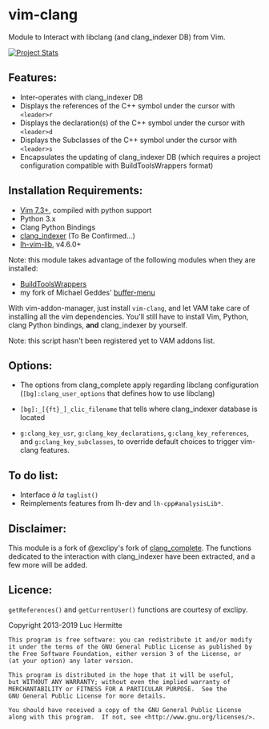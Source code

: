 vim-clang
=========

Module to Interact with libclang (and clang\_indexer DB) from Vim.

[![Project Stats](https://www.openhub.net/p/21020/widgets/project_thin_badge.gif)](https://www.openhub.net/p/21020)

Features:
---------
* Inter-operates with clang\_indexer DB
* Displays the references of the C++ symbol under the cursor with `<leader>r`
* Displays the declaration(s) of the C++ symbol under the cursor with `<leader>d`
* Displays the Subclasses of the C++ symbol under the cursor with `<leader>s`
* Encapsulates the updating of clang\_indexer DB (which requires a project
  configuration compatible with BuildToolsWrappers format)

Installation Requirements:
-------------------------
* [Vim 7.3+](http://www.vim.org), compiled with python support
* Python 3.x
* Clang Python Bindings
* [clang\_indexer](https://github.com/LucHermitte/clang_indexer) (To Be Confirmed...)
* [lh-vim-lib](http://github.com/LucHermitte/lh-vim), v4.6.0+

Note: this module takes advantage of the following modules when they are
installed:
* [BuildToolsWrappers](http://github.com/LucHermitte/vim-build-tools-wrapper)
* my fork of Michael Geddes' [buffer-menu](http://github.com/LucHermitte/lh-misc/blob/master/plugin/buffermenu.vim)

With vim-addon-manager, just install `vim-clang`, and let VAM take care of
installing all the vim dependencies. You'll still have to install Vim, Python,
clang Python bindings, **and** clang\_indexer by yourself.

Note: this script hasn't been registered yet to VAM addons list.

Options:
--------
* The options from clang\_complete apply regarding libclang configuration
  (`[bg]:clang_user_options` that defines how to use libclang)
* `[bg]:_[{ft}_]_clic_filename` that tells where clang\_indexer database is
  located

* `g:clang_key_usr`, `g:clang_key_declarations`, `g:clang_key_references`, and
  `g:clang_key_subclasses`, to override default choices to trigger vim-clang
  features.

To do list:
-----------
* Interface _à la_ `taglist()`
* Reimplements features from lh-dev and `lh-cpp#analysisLib*`.


Disclaimer:
-----------
This module is a fork of @exclipy's fork of
[clang\_complete](<https://github.com/exclipy/clang_complete>).
The functions dedicated to the interaction with clang\_indexer have been extracted,
and a few more will be added.


Licence:
--------
`getReferences()` and `getCurrentUser()` functions are courtesy of exclipy.

Copyright 2013-2019 Luc Hermitte

    This program is free software: you can redistribute it and/or modify
    it under the terms of the GNU General Public License as published by
    the Free Software Foundation, either version 3 of the License, or
    (at your option) any later version.

    This program is distributed in the hope that it will be useful,
    but WITHOUT ANY WARRANTY; without even the implied warranty of
    MERCHANTABILITY or FITNESS FOR A PARTICULAR PURPOSE.  See the
    GNU General Public License for more details.

    You should have received a copy of the GNU General Public License
    along with this program.  If not, see <http://www.gnu.org/licenses/>.
